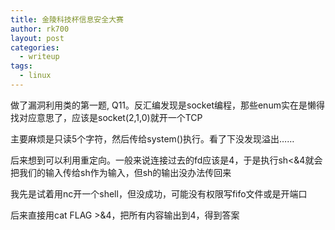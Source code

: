```yaml
---
title: 金陵科技杯信息安全大赛
author: rk700
layout: post
categories:
  - writeup
tags:
  - linux
---
```

做了漏洞利用类的第一题, Q11。反汇编发现是socket编程，那些enum实在是懒得找对应意思了，应该是socket(2,1,0)就开一个TCP

主要麻烦是只读5个字符，然后传给system()执行。看了下没发现溢出……

后来想到可以利用重定向。一般来说连接过去的fd应该是4，于是执行sh<&4就会把我们的输入传给sh作为输入，但sh的输出没办法传回来

我先是试着用nc开一个shell，但没成功，可能没有权限写fifo文件或是开端口

后来直接用cat FLAG >&4，把所有内容输出到4，得到答案
